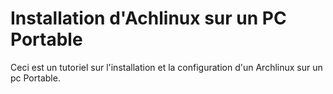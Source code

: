 # Installation d'Achlinux sur un PC Portable

Ceci est un tutoriel sur l'installation et la configuration d'un Archlinux sur un pc Portable.